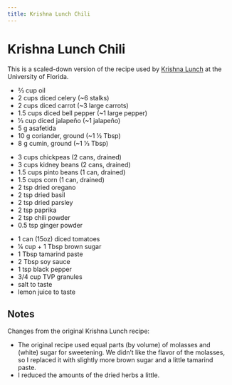 ```yaml
---
title: Krishna Lunch Chili
---
```


# Krishna Lunch Chili

This is a scaled-down version of the recipe used by [Krishna Lunch] at the University of Florida.

[Krishna Lunch]: https://krishnalunch.com/

* 2⁄3 cup oil
* 2 cups diced celery (~6 stalks)
* 2 cups diced carrot (~3 large carrots)
* 1.5 cups diced bell pepper (~1 large pepper)
* 1⁄3 cup diced jalapeño (~1 jalapeño)
* 5 g asafetida
* 10 g coriander, ground (~<span class=mixed-number>1 1⁄2</span> Tbsp)
* 8 g cumin, ground (~<span class=mixed-number>1 1⁄3</span> Tbsp)

<!---->

* 3 cups chickpeas (2 cans, drained)
* 3 cups kidney beans (2 cans, drained)
* 1.5 cups pinto beans (1 can, drained)
* 1.5 cups corn (1 can, drained)
* 2 tsp dried oregano
* 2 tsp dried basil
* 2 tsp dried parsley
* 2 tsp paprika
* 2 tsp chili powder
* 0.5 tsp ginger powder

<!---->

* 1 can (15oz) diced tomatoes
* 1⁄4 cup + 1 Tbsp brown sugar
* 1 Tbsp tamarind paste
* 2 Tbsp soy sauce
* 1 tsp black pepper
* 3/4 cup TVP granules
* salt to taste
* lemon juice to taste

## Notes

Changes from the original Krishna Lunch recipe:

* The original recipe used equal parts (by volume) of molasses and (white) sugar for sweetening. We didn’t like the flavor of the molasses, so I replaced it with slightly more brown sugar and a little tamarind paste.
* I reduced the amounts of the dried herbs a little.
